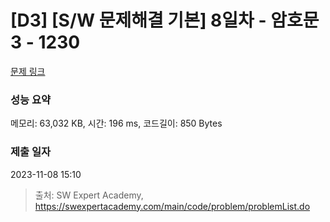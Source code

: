 # [D3] [S/W 문제해결 기본] 8일차 - 암호문3 - 1230 

[문제 링크](https://swexpertacademy.com/main/code/problem/problemDetail.do?contestProbId=AV14zIwqAHwCFAYD) 

### 성능 요약

메모리: 63,032 KB, 시간: 196 ms, 코드길이: 850 Bytes

### 제출 일자

2023-11-08 15:10



> 출처: SW Expert Academy, https://swexpertacademy.com/main/code/problem/problemList.do
